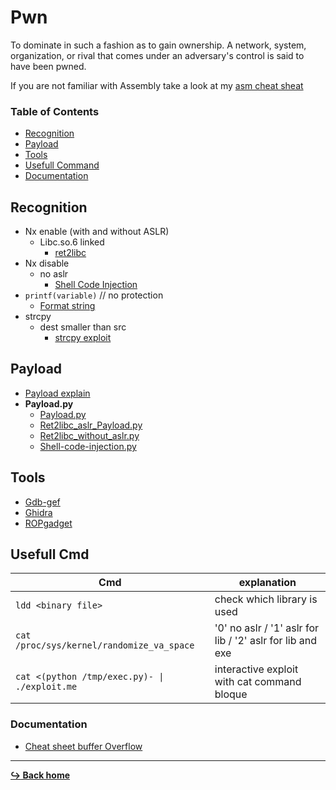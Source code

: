 # Pwn

To dominate in such a fashion as to gain ownership. A network, system, organization, or rival that comes under an adversary's control is said to have been pwned.

If you are not familiar with Assembly take a look at my [asm cheat sheat](https://github.com/Gottiee/asm)

### Table of Contents

- [Recognition](#recognition)
- [Payload](#payload)
- [Tools](#tools)
- [Usefull Command](#usefull-cmd)
- [Documentation](#documentation)

## Recognition

- Nx enable (with and without ASLR)
	- Libc.so.6 linked
		- [ret2libc](/pwn/ret2libc.md)
- Nx disable
	- no aslr
		- [Shell Code Injection](/pwn/shell-code-injection.md)
- `printf(variable)` // no protection
	- [Format string](/pwn/format-string.md)
- strcpy
	- dest smaller than src
		- [strcpy exploit](/language/c/strcpy.md)

## Payload

- [Payload explain](/pwn/payload.md)
- **Payload.py**
	- [Payload.py](/pwn/payload/payload.py)
	- [Ret2libc_aslr_Payload.py](/pwn/payload/payload_ret2libc_aslr.py)
	- [Ret2libc_without_aslr.py](/pwn/payload/payload_ret2libc.py)
	- [Shell-code-injection.py](/pwn/payload/payload-shell-code-injection.py)


## Tools

- [Gdb-gef](/tools/gdb-gef.md)
- [Ghidra](/tools/ghidra.md)
- [ROPgadget](/tools/RopGadget.md)

## Usefull Cmd

Cmd | explanation
--- | ---
```ldd <binary file>``` | check which library is used
```cat /proc/sys/kernel/randomize_va_space``` | '0' no aslr / '1' aslr for lib / '2' aslr for lib and exe
```cat <(python /tmp/exec.py)- \| ./exploit.me``` | interactive exploit with cat command bloque

### Documentation

- [Cheat sheet buffer Overflow](https://www.0x0ff.info/2014/segmentation-memoire-buffer-overflow/)

---

[**:arrow_right_hook: Back home**](/README.md)
